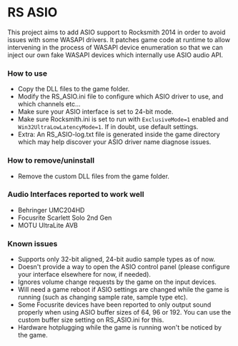 # RS ASIO

This project aims to add ASIO support to Rocksmith 2014 in order to avoid issues with some WASAPI drivers.
It patches game code at runtime to allow intervening in the process of WASAPI device enumeration so that we can inject our own fake WASAPI devices which internally use ASIO audio API.

### How to use

- Copy the DLL files to the game folder.
- Modify the RS_ASIO.ini file to configure which ASIO driver to use, and which channels etc...
- Make sure your ASIO interface is set to 24-bit mode.
- Make sure Rocksmith.ini is set to run with `ExclusiveMode=1` enabled and `Win32UltraLowLatencyMode=1`. If in doubt, use default settings.
- Extra: An RS_ASIO-log.txt file is generated inside the game directory which may help discover your ASIO driver name diagnose issues.

### How to remove/uninstall

- Remove the custom DLL files from the game folder.

### Audio Interfaces reported to work well

- Behringer UMC204HD
- Focusrite Scarlett Solo 2nd Gen
- MOTU UltraLite AVB

### Known issues

- Supports only 32-bit aligned, 24-bit audio sample types as of now.
- Doesn't provide a way to open the ASIO control panel (please configure your interface elsewhere for now, if needed).
- Ignores volume change requests by the game on the input devices.
- Will need a game reboot if ASIO settings are changed while the game is running (such as changing sample rate, sample type etc).
- Some Focusrite devices have been reported to only output sound properly when using ASIO buffer sizes of 64, 96 or 192. You can use the custom buffer size setting on RS_ASIO.ini for this.
- Hardware hotplugging while the game is running won't be noticed by the game.